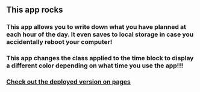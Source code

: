 ## This app rocks
### This app allows you to write down what you have planned at each hour of the day. It even saves to local storage in case you accidentally reboot your computer!

### This app changes the class applied to the time block to display a different color depending on what time you use the app!!!

### [Check out the deployed version on pages](https://willrcline.github.io/time-block-day-planner/)